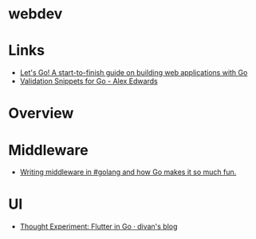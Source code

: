 # webdev

# Links

* [Let's Go! A start-to-finish guide on building web applications with Go](https://lets-go.alexedwards.net/)
* [Validation Snippets for Go - Alex Edwards](https://www.alexedwards.net/blog/validation-snippets-for-go)


# Overview

# Middleware

* [Writing middleware in #golang and how Go makes it so much fun.](https://medium.com/@matryer/writing-middleware-in-golang-and-how-go-makes-it-so-much-fun-4375c1246e81)

# UI

* [Thought Experiment: Flutter in Go · divan's blog](https://divan.dev/posts/flutter_go/)



